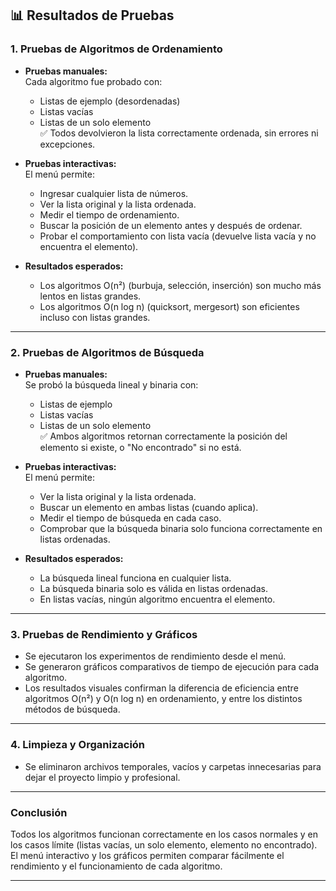 ## 📊 Resultados de Pruebas

### 1. Pruebas de Algoritmos de Ordenamiento

- **Pruebas manuales:**  
  Cada algoritmo fue probado con:
  - Listas de ejemplo (desordenadas)
  - Listas vacías
  - Listas de un solo elemento  
  ✅ Todos devolvieron la lista correctamente ordenada, sin errores ni excepciones.

- **Pruebas interactivas:**  
  El menú permite:
  - Ingresar cualquier lista de números.
  - Ver la lista original y la lista ordenada.
  - Medir el tiempo de ordenamiento.
  - Buscar la posición de un elemento antes y después de ordenar.
  - Probar el comportamiento con lista vacía (devuelve lista vacía y no encuentra el elemento).

- **Resultados esperados:**  
  - Los algoritmos O(n²) (burbuja, selección, inserción) son mucho más lentos en listas grandes.
  - Los algoritmos O(n log n) (quicksort, mergesort) son eficientes incluso con listas grandes.

---

### 2. Pruebas de Algoritmos de Búsqueda

- **Pruebas manuales:**  
  Se probó la búsqueda lineal y binaria con:
  - Listas de ejemplo
  - Listas vacías
  - Listas de un solo elemento  
  ✅ Ambos algoritmos retornan correctamente la posición del elemento si existe, o "No encontrado" si no está.

- **Pruebas interactivas:**  
  El menú permite:
  - Ver la lista original y la lista ordenada.
  - Buscar un elemento en ambas listas (cuando aplica).
  - Medir el tiempo de búsqueda en cada caso.
  - Comprobar que la búsqueda binaria solo funciona correctamente en listas ordenadas.

- **Resultados esperados:**  
  - La búsqueda lineal funciona en cualquier lista.
  - La búsqueda binaria solo es válida en listas ordenadas.
  - En listas vacías, ningún algoritmo encuentra el elemento.

---

### 3. Pruebas de Rendimiento y Gráficos

- Se ejecutaron los experimentos de rendimiento desde el menú.
- Se generaron gráficos comparativos de tiempo de ejecución para cada algoritmo.
- Los resultados visuales confirman la diferencia de eficiencia entre algoritmos O(n²) y O(n log n) en ordenamiento, y entre los distintos métodos de búsqueda.

---

### 4. Limpieza y Organización

- Se eliminaron archivos temporales, vacíos y carpetas innecesarias para dejar el proyecto limpio y profesional.

---

### **Conclusión**

Todos los algoritmos funcionan correctamente en los casos normales y en los casos límite (listas vacías, un solo elemento, elemento no encontrado).  
El menú interactivo y los gráficos permiten comparar fácilmente el rendimiento y el funcionamiento de cada algoritmo.

---
